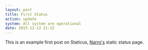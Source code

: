 ```yaml
---
layout: post
title: First Status
action: update
system: All system are operational
date: 2015-12-13 21:12
---
```


This is an example first post on Staticus, [Narro's](//narro.co) static status page.
